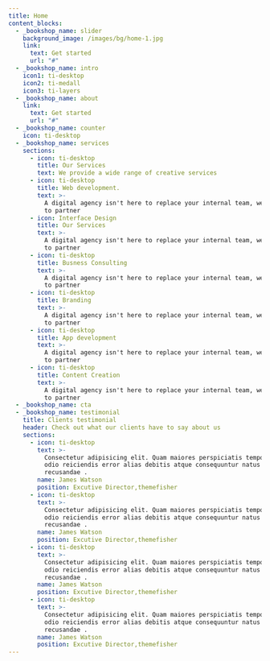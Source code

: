 ```yaml
---
title: Home
content_blocks:
  - _bookshop_name: slider
    background_image: /images/bg/home-1.jpg
    link:
      text: Get started
      url: "#"
  - _bookshop_name: intro
    icon1: ti-desktop
    icon2: ti-medall
    icon3: ti-layers
  - _bookshop_name: about
    link:
      text: Get started
      url: "#"
  - _bookshop_name: counter
    icon: ti-desktop
  - _bookshop_name: services
    sections:
      - icon: ti-desktop
        title: Our Services
        text: We provide a wide range of creative services
      - icon: ti-desktop
        title: Web development.
        text: >-
          A digital agency isn't here to replace your internal team, we're here
          to partner
      - icon: Interface Design
        title: Our Services
        text: >-
          A digital agency isn't here to replace your internal team, we're here
          to partner
      - icon: ti-desktop
        title: Busness Consulting
        text: >-
          A digital agency isn't here to replace your internal team, we're here
          to partner
      - icon: ti-desktop
        title: Branding
        text: >-
          A digital agency isn't here to replace your internal team, we're here
          to partner
      - icon: ti-desktop
        title: App development
        text: >-
          A digital agency isn't here to replace your internal team, we're here
          to partner
      - icon: ti-desktop
        title: Content Creation
        text: >-
          A digital agency isn't here to replace your internal team, we're here
          to partner
  - _bookshop_name: cta
  - _bookshop_name: testimonial
    title: Clients testimonial
    header: Check out what our clients have to say about us
    sections:
      - icon: ti-desktop
        text: >-
          Consectetur adipisicing elit. Quam maiores perspiciatis temporibus
          odio reiciendis error alias debitis atque consequuntur natus iusto
          recusandae .
        name: James Watson
        position: Excutive Director,themefisher
      - icon: ti-desktop
        text: >-
          Consectetur adipisicing elit. Quam maiores perspiciatis temporibus
          odio reiciendis error alias debitis atque consequuntur natus iusto
          recusandae .
        name: James Watson
        position: Excutive Director,themefisher
      - icon: ti-desktop
        text: >-
          Consectetur adipisicing elit. Quam maiores perspiciatis temporibus
          odio reiciendis error alias debitis atque consequuntur natus iusto
          recusandae .
        name: James Watson
        position: Excutive Director,themefisher
      - icon: ti-desktop
        text: >-
          Consectetur adipisicing elit. Quam maiores perspiciatis temporibus
          odio reiciendis error alias debitis atque consequuntur natus iusto
          recusandae .
        name: James Watson
        position: Excutive Director,themefisher
---
```

